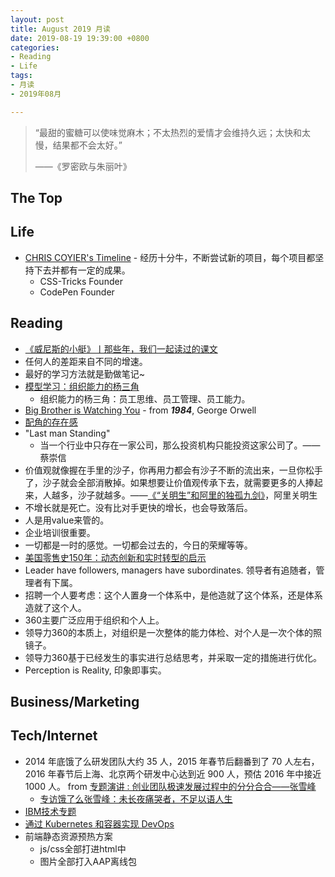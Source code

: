 ```yaml
---
layout: post
title: August 2019 月读
date: 2019-08-19 19:39:00 +0800
categories:
- Reading
- Life
tags:
- 月读
- 2019年08月

---
```


<blockquote class="blockquote-center">
<p>“最甜的蜜糖可以使味觉麻木；不太热烈的爱情才会维持久远；太快和太慢，结果都不会太好。”</p>
<p>——《罗密欧与朱丽叶》</p>
</blockquote>

## The Top

## Life

- [CHRIS COYIER's Timeline](https://chriscoyier.net/timeline/) - 经历十分牛，不断尝试新的项目，每个项目都坚持下去并都有一定的成果。
	- CSS-Tricks Founder
	- CodePen Founder

## Reading

- [《威尼斯的小艇》丨那些年，我们一起读过的课文](http://news.sina.com.cn/o/2017-11-16/doc-ifynwxum1729420.shtml)
- 任何人的差距来自不同的增速。
- 最好的学习方法就是勤做笔记~
- [模型学习：组织能力的杨三角](https://www.jianshu.com/p/0b6ebf7d99b8)
	- 组织能力的杨三角：员工思维、员工管理、员工能力。
- [Big Brother is Watching You](https://literarydevices.net/big-brother-is-watching-you/) - from ***1984***, George Orwell
- [配角的存在感](https://book.douban.com/review/5226693/)
- "Last man Standing"
	- 当一个行业中只存在一家公司，那么投资机构只能投资这家公司了。——蔡崇信
- 价值观就像握在手里的沙子，你再用力都会有沙子不断的流出来，一旦你松手了，沙子就会全部消散掉。如果想要让价值观传承下去，就需要更多的人捧起来，人越多，沙子就越多。——[《“关明生”和阿里的独孤九剑》](https://zhuanlan.zhihu.com/p/21256865)，阿里关明生
- 不增长就是死亡。没有比对手更快的增长，也会导致落后。
- 人是用value来管的。
- 企业培训很重要。
- 一切都是一时的感觉。一切都会过去的，今日的荣耀等等。
- [美国零售史150年：动态创新和实时转型的启示](http://www.sohu.com/a/215620782_650513)
- Leader have followers, managers have subordinates. 领导者有追随者，管理者有下属。
- 招聘一个人要考虑：这个人置身一个体系中，是他造就了这个体系，还是体系造就了这个人。
- 360主要广泛应用于组织和个人上。
- 领导力360的本质上，对组织是一次整体的能力体检、对个人是一次个体的照镜子。
- 领导力360基于已经发生的事实进行总结思考，并采取一定的措施进行优化。
- Perception is Reality, 印象即事实。



## Business/Marketing



## Tech/Internet

- 2014 年底饿了么研发团队大约 35 人，2015 年春节后翻番到了 70 人左右，2016 年春节后上海、北京两个研发中心达到近 900 人，预估 2016 年中接近 1000 人。 from [专题演讲 : 创业团队极速发展过程中的分分合合——张雪峰](http://sz2016.archsummit.com/speakers/202069/)
  - [专访饿了么张雪峰：未长夜痛哭者，不足以语人生](https://www.infoq.cn/article/2016/05/zhangxuefeng-interview)
- [IBM技术专题](https://www.ibm.com/developerworks/cn/topics/)
- [通过 Kubernetes 和容器实现 DevOps](https://www.ibm.com/developerworks/cn/cloud/library/cl-lo-devops-via-kubernetes-and-containers/index.html)
- 前端静态资源预热方案
  - js/css全部打进html中
  - 图片全部打入AAP离线包
